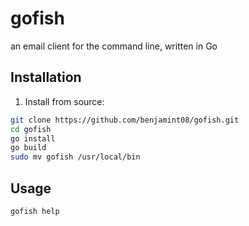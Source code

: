 # gofish

an email client for the command line, written in Go

## Installation

1. Install from source:

```bash
git clone https://github.com/benjamint08/gofish.git
cd gofish
go install
go build
sudo mv gofish /usr/local/bin
```

## Usage

```bash
gofish help
```